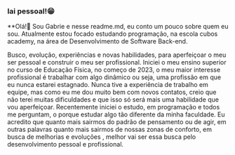 ### Iai pessoal!😁


**Olá!👋
Sou Gabrie e nesse readme.md, eu conto um pouco sobre quem eu sou.
Atualmente estou focado estudando programação, na escola cubos academy, na área de Desenvolvimento de Software Back-end.

Busco, evolução, experiências e novas habilidades, para aperfeiçoar o meu ser pessoal e construir o meu ser profissional. 
Iniciei o meu ensino superior no curso de Educação Física, no começo de 2023, o meu maior interesse profissional é trabalhar com algo dinâmico ou seja, uma profissão em que eu nunca estarei estagnado.
Nunca tive a experiência de trabalho em equipe, mas como eu me dou muito bem com novos contatos, creio que não terei muitas dificuldades e que isso só será mais uma habilidade que vou aperfeiçoar.
Recentemente iniciei o estudo, em programação e todos me perguntam, o porque estudar algo tão diferente da minha faculdade. 
Eu acredito que quanto mais sairmos do padrão de pensamento ou de agir, em outras palavras quanto mais sairmos de nossas zonas de conforto, em busca de melhorias e evoluções , melhor vai ser essa busca pelo desenvolvimento pessoal e profissional.

